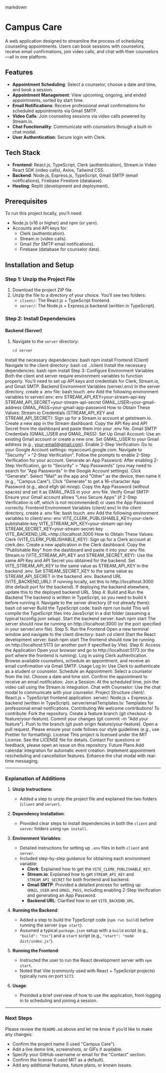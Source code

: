 markdown
# Campus Care

A web application designed to streamline the process of scheduling counseling appointments. Users can book sessions with counselors, receive email confirmations, join video calls, and chat with their counselors—all in one platform.

## Features
- **Appointment Scheduling**: Select a counselor, choose a date and time, and book a session.
- **Appointment Management**: View upcoming, ongoing, and ended appointments, sorted by start time.
- **Email Notifications**: Receive professional email confirmations for scheduled appointments via Gmail SMTP.
- **Video Calls**: Join counseling sessions via video calls powered by Stream.io.
- **Chat Functionality**: Communicate with counselors through a built-in chat modal.
- **User Authentication**: Secure login with Clerk.

## Tech Stack
- **Frontend**: React.js, TypeScript, Clerk (authentication), Stream.io Video React SDK (video calls), Axios, Tailwind CSS.
- **Backend**: Node.js, Express.js, TypeScript, Gmail SMTP (email notifications), Firebase Firestore (database).
- **Hosting**: Replit (development and deployment).

## Prerequisites
To run this project locally, you’ll need:
- Node.js (v16 or higher) and npm (or yarn).
- Accounts and API keys for:
  - Clerk (authentication).
  - Stream.io (video calls).
  - Gmail (for SMTP email notifications).
  - Firebase (database for counselor data).

## Installation and Setup

### Step 1: Unzip the Project File
1. Download the project ZIP file.
2. Unzip the file to a directory of your choice. You’ll see two folders:
   - `client/`: The React.js + TypeScript frontend.
   - `server/`: The Node.js + Express.js backend (written in TypeScript).

### Step 2: Install Dependencies

#### Backend (Server)
1. Navigate to the `server` directory:
   ```bash
   cd server
Install the necessary dependencies:
bash
npm install
Frontend (Client)
Navigate to the client directory:
bash
cd ../client
Install the necessary dependencies:
bash
npm install
Step 3: Configure Environment Variables
Both the client and server require environment variables to function properly. You’ll need to set up API keys and credentials for Clerk, Stream.io, and Gmail SMTP.
Backend Environment Variables (server/.env)
In the server directory, create a .env file:
bash
touch .env
Add the following environment variables to server/.env:
env
STREAM_API_KEY=your-stream-api-key
STREAM_API_SECRET=your-stream-api-secret
GMAIL_USER=your-gmail-address
GMAIL_PASS=your-gmail-app-password
How to Obtain These Values:
Stream.io Credentials (STREAM_API_KEY and STREAM_API_SECRET):
Sign up for a Stream.io account at getstream.io.
Create a new app in the Stream dashboard.
Copy the API Key and API Secret from the dashboard and paste them into your .env file.
Gmail SMTP Credentials (GMAIL_USER and GMAIL_PASS):
Set Up Gmail Account:
Use an existing Gmail account or create a new one.
Set GMAIL_USER to your Gmail address (e.g., your-email@gmail.com).
Enable 2-Step Verification:
Go to your Google Account settings: myaccount.google.com.
Navigate to "Security" > "2-Step Verification".
Follow the prompts to enable 2-Step Verification for your account.
Generate an App Password:
After enabling 2-Step Verification, go to "Security" > "App Passwords" (you may need to search for "App Passwords" in the Google Account settings).
Click "Generate".
Select "Mail" as the app and "Other" as the device, then name it (e.g., "Campus Care").
Click "Generate" to get a 16-character App Password (e.g., abcd efgh ijkl mnop).
Copy the App Password (without spaces) and set it as GMAIL_PASS in your .env file.
Verify Gmail SMTP:
Ensure your Gmail account allows "Less Secure Apps" (if 2-Step Verification is off, which is not recommended) or uses the App Password correctly.
Frontend Environment Variables (client/.env)
In the client directory, create a .env file:
bash
touch .env
Add the following environment variables to client/.env:
env
VITE_CLERK_PUBLISHABLE_KEY=your-clerk-publishable-key
VITE_STREAM_API_KEY=your-stream-api-key
STREAM_SECRET_KEY=your-stream-secret-key
VITE_BACKEND_URL=http://localhost:3000
How to Obtain These Values:
Clerk (VITE_CLERK_PUBLISHABLE_KEY):
Sign up for a Clerk account at clerk.dev.
Create a new application in the Clerk dashboard.
Copy the "Publishable Key" from the dashboard and paste it into your .env file.
Stream.io (VITE_STREAM_API_KEY and STREAM_SECRET_KEY):
Use the same API Key and API Secret you obtained for the backend.
Set VITE_STREAM_API_KEY to the same value as STREAM_API_KEY in the backend .env.
Set STREAM_SECRET_KEY to the same value as STREAM_API_SECRET in the backend .env.
Backend URL (VITE_BACKEND_URL):
If running locally, set this to http://localhost:3000 (the default port for the backend).
If deploying the backend elsewhere, update this to the deployed backend URL.
Step 4: Build and Run the Backend
The backend is written in TypeScript, so you need to build it before running it.
Navigate to the server directory (if not already there):
bash
cd server
Build the TypeScript code:
bash
npm run build
This will compile the TypeScript files into JavaScript in a dist folder (assuming a typical tsconfig.json setup).
Start the backend server:
bash
npm start
The server should now be running on http://localhost:3000 (or the port specified in your server/.env file).
Step 5: Run the Frontend
Open a new terminal window and navigate to the client directory:
bash
cd client
Start the React development server:
bash
npm start
The frontend should now be running on http://localhost:5173 (or another port if specified by Vite).
Step 6: Access the Application
Open your browser and go to http://localhost:5173 (or the port where the frontend is running).
Log in using Clerk authentication.
Browse available counselors, schedule an appointment, and receive an email confirmation via Gmail SMTP.
Usage
Log In: Use Clerk to authenticate as a student or counselor.
Schedule an Appointment:
Select a counselor from the list.
Choose a date and time slot.
Confirm the appointment to receive an email notification.
Join a Session: At the scheduled time, join the video call using the Stream.io integration.
Chat with Counselor: Use the chat modal to communicate with your counselor.
Project Structure
client/: React.js + TypeScript frontend application.
server/: Node.js + Express.js backend (written in TypeScript).
server/emailTemplates.ts: Templates for professional email notifications.
Contributing
We welcome contributions! To contribute:
Fork the repository.
Create a feature branch (git checkout -b feature/your-feature).
Commit your changes (git commit -m "Add your feature").
Push to the branch (git push origin feature/your-feature).
Open a pull request.
Please ensure your code follows our style guidelines (e.g., use Prettier for formatting).
License
This project is licensed under the MIT License. See the LICENSE file for details.
Contact
For questions or feedback, please open an issue on this repository.
Future Plans
Add calendar integration for automatic event creation.
Implement appointment rescheduling and cancellation features.
Enhance the chat modal with real-time messaging.

---

### Explanation of Additions
1. **Unzip Instructions**:
   - Added a step to unzip the project file and explained the two folders (`client` and `server`).

2. **Dependency Installation**:
   - Provided clear steps to install dependencies in both the `client` and `server` folders using `npm install`.

3. **Environment Variables**:
   - Detailed instructions for setting up `.env` files in both `client` and `server`.
   - Included step-by-step guidance for obtaining each environment variable:
     - **Clerk**: Explained how to get the `VITE_CLERK_PUBLISHABLE_KEY`.
     - **Stream.io**: Explained how to get `STREAM_API_KEY` and `STREAM_API_SECRET` for both frontend and backend.
     - **Gmail SMTP**: Provided a detailed process for setting up `GMAIL_USER` and `GMAIL_PASS`, including enabling 2-Step Verification and generating an App Password.
     - **Backend URL**: Clarified how to set `VITE_BACKEND_URL`.

4. **Running the Backend**:
   - Added a step to build the TypeScript code (`npm run build`) before running the server (`npm start`).
   - Assumed a typical `package.json` setup with a `build` script (e.g., `"build": "tsc"`) and a `start` script (e.g., `"start": "node dist/index.js"`).

5. **Running the Frontend**:
   - Instructed the user to run the React development server with `npm start`.
   - Noted that Vite (commonly used with React + TypeScript projects) typically runs on port `5173`.

6. **Usage**:
   - Provided a brief overview of how to use the application, from logging in to scheduling and joining a session.

---

### Next Steps
Please review the `README.md` above and let me know if you’d like to make any changes:
- Confirm the project name (I used "Campus Care").
- Add a live demo link, screenshots, or GIFs if available.
- Specify your GitHub username or email for the "Contact" section.
- Confirm the license (I used MIT as a default).
- Add any additional features, future plans, or known issues.

